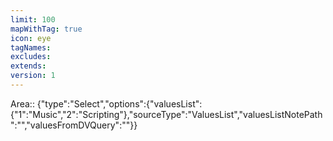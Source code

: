 ```yaml
---
limit: 100
mapWithTag: true
icon: eye
tagNames: 
excludes: 
extends: 
version: 1
---
```


Area:: {"type":"Select","options":{"valuesList":{"1":"Music","2":"Scripting"},"sourceType":"ValuesList","valuesListNotePath":"","valuesFromDVQuery":""}}